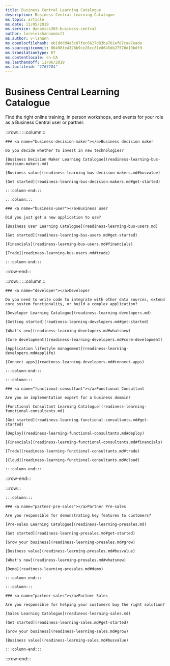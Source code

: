```yaml
---
title: Business Central Learning Catalogue
description: Business Central Learning Catalogue
ms.topic: article
ms.date: 11/05/2019
ms.service: dynamics365-business-central
author: loreleishannonmsft
ms.author: v-lshann
ms.openlocfilehash: eb1dddd4a3c87fec6627d83ba701ef87caa7eada
ms.sourcegitcommit: 86498fe4326b9ce26cc31e8645db27570d13bdf9
ms.translationtype: HT
ms.contentlocale: en-CA
ms.lasthandoff: 11/06/2019
ms.locfileid: "2767784"
---
```

# <a name="business-central-learning-catalog"></a>Business Central Learning Catalogue
Find the right online training, in person workshops, and events for your role as a Business Central user or partner.

:::row:::
    :::column:::

    ### <a name="business-decision-maker"></a>Business decision maker

    Do you decide whether to invest in new technologies? 

    [Business Decision Maker Learning Catalogue](readiness-learning-bus-decision-makers.md)

    [Business value](readiness-learning-bus-decision-makers.md#busvalue)

    [Get started](readiness-learning-bus-decision-makers.md#get-started)

    :::column-end:::

    :::column:::

    ### <a name="business-user"></a>Business user

    Did you just get a new application to use? 

    [Business User Learning Catalogue](readiness-learning-bus-users.md)

    [Get started](readiness-learning-bus-users.md#get-started)

    [Financials](readiness-learning-bus-users.md#financials)

    [Trade](readiness-learning-bus-users.md#trade)

    :::column-end:::

:::row-end:::

:::row:::
    :::column:::

    ### <a name="developer"></a>Developer

    Do you need to write code to integrate with other data sources, extend core system functionality, or build a complex application?

    [Developer Learning Catalogue](readiness-learning-developers.md)

    [Getting started](readiness-learning-developers.md#get-started)

    [What's new](readiness-learning-developers.md#whatsnew)

    [Core development](readiness-learning-developers.md#core-development)

    [Application lifestyle management](readiness-learning-developers.md#applife)

    [Connect apps](readiness-learning-developers.md#connect-apps)

    :::column-end:::

    :::column:::

    ### <a name="functional-consultant"></a>Functional Consultant
    
    Are you an implementation expert for a business domain? 

    [Functional Consultant Learning Catalogue](readiness-learning-functional-consultants.md)

    [Get started](readiness-learning-functional-consultants.md#get-started)

    [Deploy](readiness-learning-functional-consultants.md#deploy)

    [Financials](readiness-learning-functional-consultants.md#financials)

    [Trade](readiness-learning-functional-consultants.md#trade)

    [Cloud](readiness-learning-functional-consultants.md#cloud)

    :::column-end:::

:::row-end:::

:::row:::

    :::column:::

    ### <a name="partner-pre-sales"></a>Partner Pre-sales

    Are you responsible for demonstrating key features to customers? 

    [Pre-sales Learning Catalogue](readiness-learning-presales.md)

    [Get started](readiness-learning-presales.md#get-started)

    [Grow your business](readiness-learning-presales.md#grow)

    [Business value](readiness-learning-presales.md#busvalue)

    [What's new](readiness-learning-presales.md#whatsnew)

    [Demo](readiness-learning-presales.md#demo)

    :::column-end:::

    :::column:::

    ### <a name="partner-sales"></a>Partner Sales

    Are you responsible for helping your customers buy the right solution? 

    [Sales Learning Catalogue](readiness-learning-sales.md)

    [Get started](readiness-learning-sales.md#get-started)

    [Grow your business](readiness-learning-sales.md#grow)

    [Business value](readiness-learning-sales.md#busvalue)

    :::column-end:::

:::row-end:::
